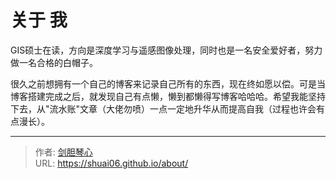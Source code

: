# 关于 我


  
    
GIS硕士在读，方向是深度学习与遥感图像处理，同时也是一名安全爱好者，努力做一名合格的白帽子。
  
    

       

很久之前想拥有一个自己的博客来记录自己所有的东西，现在终如愿以偿。可是当博客搭建完成之后，就发现自己有点懒，懒到都懒得写博客哈哈哈。希望我能坚持下去，从"流水账"文章（大佬勿喷）一点一定地升华从而提高自我（过程也许会有点漫长）。



---

> 作者: [剑胆琴心](http://geoer.cn)  
> URL: https://shuai06.github.io/about/  

